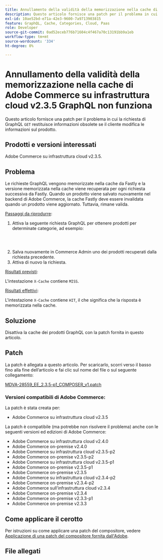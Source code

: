 ```yaml
---
title: Annullamento della validità della memorizzazione nella cache di Adobe Commerce su infrastruttura cloud v2.3.5 GraphQL non funziona
description: Questo articolo fornisce una patch per il problema in cui la richiesta "GET" di GraphQL restituisce informazioni obsolete se il cliente cambia le informazioni del prodotto.
exl-id: 10ae52bd-e71a-42e3-9600-7a9713903815
feature: GraphQL, Cache, Categories, Cloud, Paas
role: Developer
source-git-commit: 0ad52eceb776b71604c4f467a70c13191bb9a1eb
workflow-type: tm+mt
source-wordcount: '334'
ht-degree: 0%

---
```


# Annullamento della validità della memorizzazione nella cache di Adobe Commerce su infrastruttura cloud v2.3.5 GraphQL non funziona

Questo articolo fornisce una patch per il problema in cui la richiesta di GraphQL `GET` restituisce informazioni obsolete se il cliente modifica le informazioni sul prodotto.

## Prodotti e versioni interessati

Adobe Commerce su infrastruttura cloud v2.3.5.

## Problema

Le richieste GraphQL vengono memorizzate nella cache da Fastly e la versione memorizzata nella cache viene recuperata per ogni richiesta successiva da Fastly. Quando un prodotto viene salvato nuovamente nel backend di Adobe Commerce, la cache Fastly deve essere invalidata quando un prodotto viene aggiornato. Tuttavia, rimane valida.

<u>Passaggi da riprodurre</u>:

1. Attiva la seguente richiesta GraphQL per ottenere prodotti per determinate categorie, ad esempio:
   <pre><magento2-server>
    </pre>
1. Salva nuovamente in Commerce Admin uno dei prodotti recuperati dalla richiesta precedente.
1. Attiva di nuovo la richiesta.

<u>Risultati previsti</u>:

L&#39;intestazione `X-Cache` contiene `MISS`.

<u>Risultati effettivi</u>:

L&#39;intestazione `X-Cache` contiene `HIT`, il che significa che la risposta è memorizzata nella cache.

## Soluzione

Disattiva la cache dei prodotti GraphQL con la patch fornita in questo articolo.

## Patch

La patch è allegata a questo articolo. Per scaricarlo, scorri verso il basso fino alla fine dell’articolo e fai clic sul nome del file o sul seguente collegamento:

[MDVA-28559\_EE\_2.3.5-p1\_COMPOSER\_v1.patch](assets/MDVA-28559_EE_2.3.5-p1_v1.composer.patch.zip)

### Versioni compatibili di Adobe Commerce:

La patch è stata creata per:

* Adobe Commerce su infrastruttura cloud v2.3.5

La patch è compatibile (ma potrebbe non risolvere il problema) anche con le seguenti versioni ed edizioni di Adobe Commerce:

* Adobe Commerce su infrastruttura cloud v2.4.0
* Adobe Commerce on-premise v2.4.0
* Adobe Commerce su infrastruttura cloud v2.3.5-p2
* Adobe Commerce on-premise v2.3.5-p2
* Adobe Commerce su infrastruttura cloud v2.3.5-p1
* Adobe Commerce on-premise v2.3.5-p1
* Adobe Commerce on-premise v2.3.5
* Adobe Commerce su infrastruttura cloud v2.3.4-p2
* Adobe Commerce on-premise v2.3.4-p2
* Adobe Commerce sull’infrastruttura cloud v2.3.4
* Adobe Commerce on-premise v2.3.4
* Adobe Commerce on-premise v2.3.3-p1
* Adobe Commerce on-premise v2.3.3

## Come applicare il cerotto

Per istruzioni su come applicare una patch del compositore, vedere [Applicazione di una patch del compositore fornita dall&#39;Adobe](/help/how-to/general/how-to-apply-a-composer-patch-provided-by-magento.md).

## File allegati
